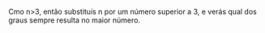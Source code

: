 Cmo n>3, então substituís n por um número superior a 3, e verás qual dos graus sempre resulta no maior número.